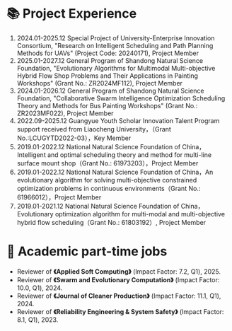 <h1>📚 Project Experience </h1>

<ol>
    <li>
        2024.01-2025.12 Special Project of University-Enterprise Innovation Consortium, "Research on Intelligent Scheduling and Path Planning Methods for UAVs" (Project Code: 20240171), Project Member
    </li>
    <li>
        2025.01-2027.12 General Program of Shandong Natural Science Foundation, "Evolutionary Algorithms for Multimodal Multi-objective Hybrid Flow Shop Problems and Their Applications in Painting Workshops" (Grant No.: ZR2024MF112), Project Member
    </li>
    <li>
        2024.01-2026.12 General Program of Shandong Natural Science Foundation, "Collaborative Swarm Intelligence Optimization Scheduling Theory and Methods for Bus Painting Workshops" (Grant No.: ZR2023MF022), Project Member
    </li>
    <li>
        2022.09-2025.12 Guangyue Youth Scholar Innovation Talent Program support received from Liaocheng University，（Grant No.:LCUGYTD2022-03），Key Member
    </li>
    <li>
        2019.01-2022.12 National Natural Science Foundation of China，Intelligent and optimal scheduling theory and method for multi-line surface mount shop（Grant No.: 61973203），Project Member
    </li>
    <li>
        2019.01-2022.12 National Natural Science Foundation of China，An evolutionary algorithm for solving multi-objective constrained optimization problems in continuous environments（Grant No.: 61966012），Project Member
    </li>
    <li>
        2019.01-2021.12 National Natural Science Foundation of China，Evolutionary optimization algorithm for multi-modal and multi-objective hybrid flow scheduling（Grant No.: 61803192）, Project Member
    </li>
</ol>

<h1>📝 Academic part-time jobs </h1>

<ul>
    <li>
        Reviewer of <strong>《Applied Soft Computing》</strong> (Impact Factor: 7.2, Q1), 2025.
    </li>
    <li>
        Reviewer of <strong>《Swarm and Evolutionary Computation》</strong> (Impact Factor: 10.0, Q1), 2024.
    </li>
    <li>
        Reviewer of <strong>《Journal of Cleaner Production》</strong> (Impact Factor: 11.1, Q1), 2024.
    </li>
    <li>
        Reviewer of <strong>《Reliability Engineering & System Safety》</strong> (Impact Factor: 8.1, Q1), 2023.
    </li>
</ul>
